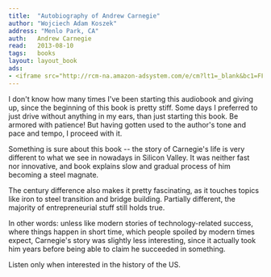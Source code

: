 ```yaml
---
title:	"Autobiography of Andrew Carnegie"
author: "Wojciech Adam Koszek"
address: "Menlo Park, CA"
auth:	Andrew Carnegie
read:	2013-08-10
tags:	books
layout: layout_book
ads:
- <iframe src="http://rcm-na.amazon-adsystem.com/e/cm?lt1=_blank&bc1=FFFFFF&IS2=1&bg1=FFFFFF&fc1=000000&lc1=FF0000&t=wkoszek-20&o=1&p=8&l=as1&m=amazon&f=ifr&ref=tf_til&asins=1481026038" style="width:120px;height:240px;" scrolling="no" marginwidth="0" marginheight="0" frameborder="0"></iframe>
---
```

I don't know how many times I've been starting this audiobook and giving up,
since the beginning of this book is pretty stiff. Some days I preferred to
just drive without anything in my ears, than just starting this book. Be
armored with patience! But having gotten used to the author's tone and pace
and tempo, I proceed with it.

Something is sure about this book -- the story of Carnegie's life is very
different to what we see in nowadays in Silicon Valley. It was neither fast
nor innovative, and book explains slow and gradual process of him becoming a
steel magnate.

The century difference also makes it pretty fascinating, as it touches
topics like iron to steel transition and bridge building. Partially
different, the majority of entrepreneurial stuff still holds true.

In other words: unless like modern stories of technology-related success,
where things happen in short time, which people spoiled by modern times
expect, Carnegie's story was slightly less interesting, since it actually
took him years before being able to claim he succeeded in something.

Listen only when interested in the history of the US.


